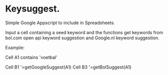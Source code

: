 # Keysuggest.

Simple Google Appscript to include in Spreadsheets.

Input a cell containing a seed keyword and the functions get keywords from
bol.com open api keyword suggestion and Google.nl keyword suggestion.


Example: 

Cell A1 contains 'voetbal'

Cell B1 '=getGoogleSuggest(A1)
Cell B3 '=getBolSuggest(A1)
